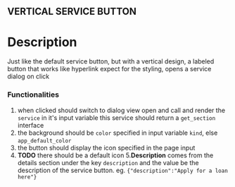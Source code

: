 ## VERTICAL SERVICE BUTTON 

# Description

Just like the default service button, but with a vertical design, a labeled button that works like hyperlink expect for the styling, 
opens a service dialog on click

### Functionalities
1. when clicked should switch to dialog view open and call and render the `service` in it's input variable
this service should return a `get_section` interface 
2. the background should be `color` specified in input variable `kind`, else `app_default_color`
3. the button should display the icon specified in the page input
4. **TODO** there should be a default icon
5.**Description** comes from the details section under the key `description` and the value be the description of the 
service button. eg. `{"description":"Apply for a loan here"}`